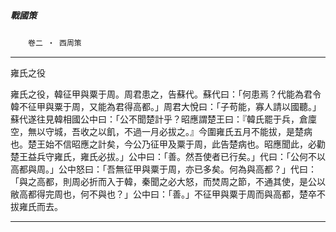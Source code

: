 

##### 戰國策
　　`卷二 ‧ 西周策`

* * *

雍氏之役

雍氏之役，韓征甲與粟于周。周君患之，告蘇代。蘇代曰：「何患焉？代能為君令韓不征甲與粟于周，又能為君得高都。」周君大悅曰：「子苟能，寡人請以國聽。」蘇代遂往見韓相國公中曰：「公不聞楚計乎？昭應謂楚王曰：『韓氏罷于兵，倉廩空，無以守城，吾收之以飢，不過一月必拔之。』今圍雍氏五月不能拔，是楚病也。楚王始不信昭應之計矣，今公乃征甲及粟于周，此告楚病也。昭應聞此，必勸楚王益兵守雍氏，雍氏必拔。」公中曰：「善。然吾使者已行矣。」代曰：「公何不以高都與周。」公中怒曰：「吾無征甲與粟于周，亦已多矣。何為與高都？」代曰：「與之高都，則周必折而入于韓，秦聞之必大怒，而焚周之節，不通其使，是公以敝高都得完周也，何不與也？」公中曰：「善。」不征甲與粟于周而與高都，楚卒不拔雍氏而去。

* * *

